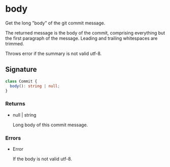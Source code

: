 # body

Get the long "body" of the git commit message.

The returned message is the body of the commit, comprising everything
but the first paragraph of the message. Leading and trailing whitespaces
are trimmed.

Throws error if the summary is not valid utf-8.

## Signature

```ts
class Commit {
  body(): string | null;
}
```

### Returns

<ul class="param-ul">
  <li class="param-li param-li-root">
    <span class="param-type">null | string</span>
    <br>
    <p class="param-description">Long body of this commit message.</p>
  </li>
</ul>

### Errors

<ul class="param-ul">
  <li class="param-li param-li-root">
    <span class="param-type">Error</span>
    <br>
    <p class="param-description">If the body is not valid utf-8.</p>
  </li>
</ul>
